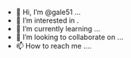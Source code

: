 - 👋 Hi, I’m @gale51 ...
- 👀 I’m interested in .
- 🌱 I’m currently learning ...
- 💞️ I’m looking to collaborate on ...
- 📫 How to reach me ....

<!---
gale51/gale51 is a ✨ special ✨ repository because its `README.md` (this file) appears on your GitHub profile.
You can click the Preview link to take a look at your changes.
--->
